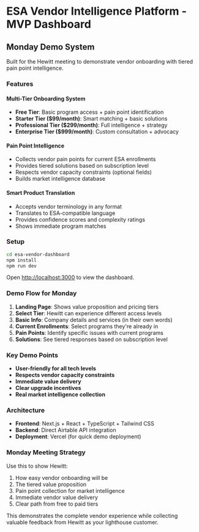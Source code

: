 # ESA Vendor Intelligence Platform - MVP Dashboard

## Monday Demo System

Built for the Hewitt meeting to demonstrate vendor onboarding with tiered pain point intelligence.

### Features

#### Multi-Tier Onboarding System
- **Free Tier**: Basic program access + pain point identification
- **Starter Tier ($99/month)**: Smart matching + basic solutions
- **Professional Tier ($299/month)**: Full intelligence + strategy
- **Enterprise Tier ($999/month)**: Custom consultation + advocacy

#### Pain Point Intelligence
- Collects vendor pain points for current ESA enrollments
- Provides tiered solutions based on subscription level
- Respects vendor capacity constraints (optional fields)
- Builds market intelligence database

#### Smart Product Translation
- Accepts vendor terminology in any format
- Translates to ESA-compatible language
- Provides confidence scores and complexity ratings
- Shows immediate program matches

### Setup

```bash
cd esa-vendor-dashboard
npm install
npm run dev
```

Open [http://localhost:3000](http://localhost:3000) to view the dashboard.

### Demo Flow for Monday

1. **Landing Page**: Shows value proposition and pricing tiers
2. **Select Tier**: Hewitt can experience different access levels
3. **Basic Info**: Company details and services (in their own words)
4. **Current Enrollments**: Select programs they're already in
5. **Pain Points**: Identify specific issues with current programs
6. **Solutions**: See tiered responses based on subscription level

### Key Demo Points

- **User-friendly for all tech levels**
- **Respects vendor capacity constraints**
- **Immediate value delivery**
- **Clear upgrade incentives**
- **Real market intelligence collection**

### Architecture

- **Frontend**: Next.js + React + TypeScript + Tailwind CSS
- **Backend**: Direct Airtable API integration
- **Deployment**: Vercel (for quick demo deployment)

### Monday Meeting Strategy

Use this to show Hewitt:
1. How easy vendor onboarding will be
2. The tiered value proposition
3. Pain point collection for market intelligence
4. Immediate vendor value delivery
5. Clear path from free to paid tiers

This demonstrates the complete vendor experience while collecting valuable feedback from Hewitt as your lighthouse customer.